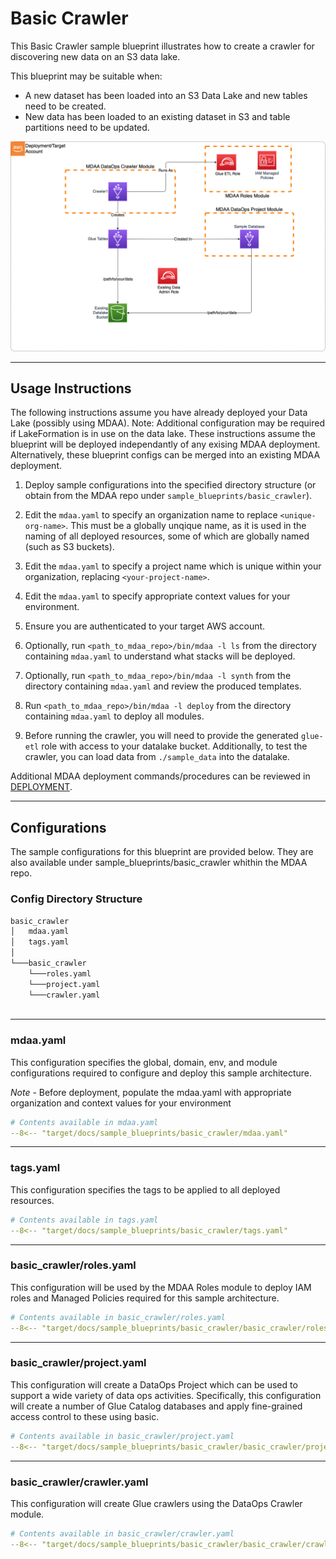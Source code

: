 # Basic Crawler

This Basic Crawler sample blueprint illustrates how to create a crawler for discovering new data on an S3 data lake.

This blueprint may be suitable when:

* A new dataset has been loaded into an S3 Data Lake and new tables need to be created.
* New data has been loaded to an existing dataset in S3 and table partitions need to be updated.

![Basic Crawler](docs/basic_crawler.png)

***

## Usage Instructions

The following instructions assume you have already deployed your Data Lake (possibly using MDAA). Note: Additional configuration may be required if LakeFormation is in use on the data lake. These instructions assume the blueprint will be deployed independantly of any exising MDAA deployment. Alternatively, these blueprint configs can be merged into an existing MDAA deployment.

1. Deploy sample configurations into the specified directory structure (or obtain from the MDAA repo under `sample_blueprints/basic_crawler`).

2. Edit the `mdaa.yaml` to specify an organization name to replace `<unique-org-name>`. This must be a globally unqique name, as it is used in the naming of all deployed resources, some of which are globally named (such as S3 buckets).

3. Edit the `mdaa.yaml` to specify a project name which is unique within your organization, replacing `<your-project-name>`.

4. Edit the `mdaa.yaml` to specify appropriate context values for your environment.

5. Ensure you are authenticated to your target AWS account.

6. Optionally, run `<path_to_mdaa_repo>/bin/mdaa -l ls` from the directory containing `mdaa.yaml` to understand what stacks will be deployed.

7. Optionally, run `<path_to_mdaa_repo>/bin/mdaa -l synth` from the directory containing `mdaa.yaml` and review the produced templates.

8. Run `<path_to_mdaa_repo>/bin/mdaa -l deploy` from the directory containing `mdaa.yaml` to deploy all modules.

9. Before running the crawler, you will need to provide the generated `glue-etl` role with access to your datalake bucket. Additionally, to test the crawler, you can load data from `./sample_data` into the datalake.

Additional MDAA deployment commands/procedures can be reviewed in [DEPLOYMENT](../../DEPLOYMENT.md).

***

## Configurations

The sample configurations for this blueprint are provided below. They are also available under sample_blueprints/basic_crawler whithin the MDAA repo.

### Config Directory Structure

```bash
basic_crawler
│   mdaa.yaml
│   tags.yaml
│
└───basic_crawler
    └───roles.yaml
    └───project.yaml
    └───crawler.yaml
 
```

***

### mdaa.yaml

This configuration specifies the global, domain, env, and module configurations required to configure and deploy this sample architecture.

*Note* - Before deployment, populate the mdaa.yaml with appropriate organization and context values for your environment

```yaml
# Contents available in mdaa.yaml
--8<-- "target/docs/sample_blueprints/basic_crawler/mdaa.yaml"
```

***

### tags.yaml

This configuration specifies the tags to be applied to all deployed resources.

```yaml
# Contents available in tags.yaml
--8<-- "target/docs/sample_blueprints/basic_crawler/tags.yaml"
```

***

### basic_crawler/roles.yaml

This configuration will be used by the MDAA Roles module to deploy IAM roles and Managed Policies required for this sample architecture.

```yaml
# Contents available in basic_crawler/roles.yaml
--8<-- "target/docs/sample_blueprints/basic_crawler/basic_crawler/roles.yaml"
```

***

### basic_crawler/project.yaml

This configuration will create a DataOps Project which can be used to support a wide variety of data ops activities. Specifically, this configuration will create a number of Glue Catalog databases and apply fine-grained access control to these using basic.

```yaml
# Contents available in basic_crawler/project.yaml
--8<-- "target/docs/sample_blueprints/basic_crawler/basic_crawler/project.yaml"
```

***

### basic_crawler/crawler.yaml

This configuration will create Glue crawlers using the DataOps Crawler module.

```yaml
# Contents available in basic_crawler/crawler.yaml
--8<-- "target/docs/sample_blueprints/basic_crawler/basic_crawler/crawler.yaml"
```
